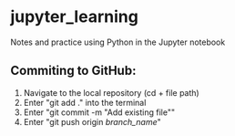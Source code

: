# jupyter_learning
Notes and practice using Python in the Jupyter notebook

## Commiting to GitHub:

1. Navigate to the local repository (cd + file path)
2. Enter "git add ." into the terminal
3. Enter "git commit -m "Add existing file""
4. Enter "git push origin *branch_name*"

